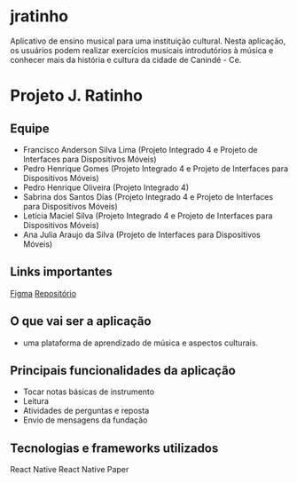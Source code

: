 # jratinho
Aplicativo de ensino musical para uma instituição cultural.
Nesta aplicação, os usuários podem realizar exercícios musicais introdutórios à música e conhecer mais da história e cultura da cidade de Canindé - Ce.

# Projeto J. Ratinho

## Equipe
- Francisco Anderson Silva Lima (Projeto Integrado 4 e Projeto de Interfaces para Dispositivos Móveis)
- Pedro Henrique Gomes (Projeto Integrado 4 e Projeto de Interfaces para Dispositivos Móveis)
- Pedro Henrique Oliveira (Projeto Integrado 4)
- Sabrina dos Santos Dias (Projeto Integrado 4 e Projeto de Interfaces para Dispositivos Móveis)
- Letícia Maciel Silva (Projeto Integrado 4 e Projeto de Interfaces para Dispositivos Móveis)
- Ana Julia Araujo da Silva (Projeto de Interfaces para Dispositivos Móveis)

## Links importantes
[Figma](https://www.figma.com/design/BRgTJDPZXjfLyumjvQyMKV/MOBILE---J.-RATINHO?node-id=0-1&t=79v2J9IvbM1ndKVd-1)
[Repositório](https://github.com/andissudd/jratinho)

## O que vai ser a aplicação
- uma plataforma de aprendizado de música e aspectos culturais.

## Principais funcionalidades da aplicação
- Tocar notas básicas de instrumento
- Leitura
- Atividades de perguntas e reposta
- Envio de mensagens da fundação

## Tecnologias e frameworks utilizados
React Native
React Native Paper
